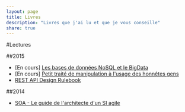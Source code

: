 ```yaml
---
layout: page
title: Livres
description: "Livres que j'ai lu et que je vous conseille"
share: true
---
```


#Lectures

##2015

* [En cours] [Les bases de données NoSQL et le BigData](http://www.eyrolles.com/Informatique/Livre/les-bases-de-donnees-nosql-et-le-bigdata-9782212141559)
* [En cours] [Petit traité de manipulation à l'usage des honnêtes gens](https://fr.wikipedia.org/wiki/Petit_trait%C3%A9_de_manipulation_%C3%A0_l%27usage_des_honn%C3%AAtes_gens)
* [REST API Design Rulebook](http://shop.oreilly.com/product/0636920021575.do)

##2014

* [SOA - Le guide de l'architecte d'un SI agile](http://www.dunod.com/informatique-multimedia/fondements-de-linformatique/architectures-logicielles/ouvrages-professionnels/soa)
